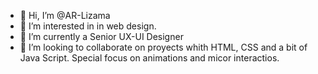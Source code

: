 - 👋 Hi, I’m @AR-Lizama
- 👀 I’m interested in in web design.
- 🌱 I’m currently a Senior UX-UI Designer
- 💞️ I’m looking to collaborate on proyects whith HTML, CSS and a bit of Java Script. Special focus on animations and micor interactios.

<!---
AR-Lizama/AR-Lizama is a ✨ special ✨ repository because its `README.md` (this file) appears on your GitHub profile.
You can click the Preview link to take a look at your changes.
--->
